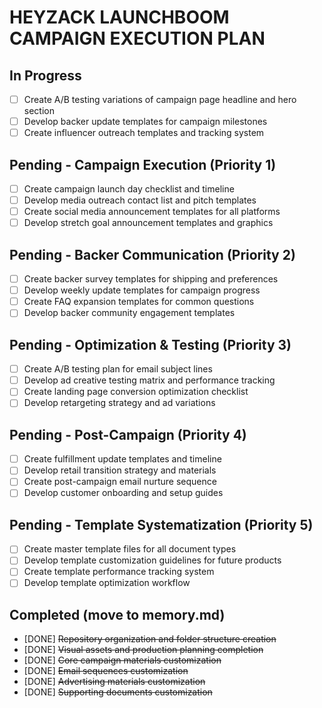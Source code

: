 # HEYZACK LAUNCHBOOM CAMPAIGN EXECUTION PLAN

## In Progress
- [ ] Create A/B testing variations of campaign page headline and hero section
- [ ] Develop backer update templates for campaign milestones
- [ ] Create influencer outreach templates and tracking system

## Pending - Campaign Execution (Priority 1)
- [ ] Create campaign launch day checklist and timeline
- [ ] Develop media outreach contact list and pitch templates
- [ ] Create social media announcement templates for all platforms
- [ ] Develop stretch goal announcement templates and graphics

## Pending - Backer Communication (Priority 2)
- [ ] Create backer survey templates for shipping and preferences
- [ ] Develop weekly update templates for campaign progress
- [ ] Create FAQ expansion templates for common questions
- [ ] Develop backer community engagement templates

## Pending - Optimization & Testing (Priority 3)
- [ ] Create A/B testing plan for email subject lines
- [ ] Develop ad creative testing matrix and performance tracking
- [ ] Create landing page conversion optimization checklist
- [ ] Develop retargeting strategy and ad variations

## Pending - Post-Campaign (Priority 4)
- [ ] Create fulfillment update templates and timeline
- [ ] Develop retail transition strategy and materials
- [ ] Create post-campaign email nurture sequence
- [ ] Develop customer onboarding and setup guides

## Pending - Template Systematization (Priority 5)
- [ ] Create master template files for all document types
- [ ] Develop template customization guidelines for future products
- [ ] Create template performance tracking system
- [ ] Develop template optimization workflow

## Completed (move to memory.md)
- [DONE] ~~Repository organization and folder structure creation~~
- [DONE] ~~Visual assets and production planning completion~~
- [DONE] ~~Core campaign materials customization~~
- [DONE] ~~Email sequences customization~~
- [DONE] ~~Advertising materials customization~~
- [DONE] ~~Supporting documents customization~~